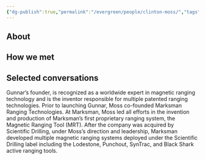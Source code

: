 ```yaml
---
{"dg-publish":true,"permalink":"/evergreen/people/clinton-moss/","tags":["people","geo_eco"]}
---
```



## About


## How we met


## Selected conversations
Gunnar’s founder, is recognized as a worldwide expert in magnetic ranging technology and is the inventor responsible for multiple patented ranging technologies. Prior to launching Gunnar, Moss co-founded Marksman Ranging Technologies. At Marksman, Moss led all efforts in the invention and production of Marksman’s first proprietary ranging system, the Magnetic Ranging Tool (MRT). After the company was acquired by Scientific Drilling, under Moss’s direction and leadership, Marksman developed multiple magnetic ranging systems deployed under the Scientific Drilling label including the Lodestone, Punchout, SynTrac, and Black Shark active ranging tools.